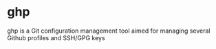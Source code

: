 # ghp
ghp is a Git configuration management tool aimed for managing several Github profiles and SSH/GPG keys
